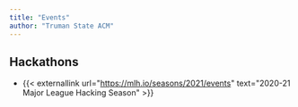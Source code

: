 ```yaml
---
title: "Events"
author: "Truman State ACM"
---
```


## Hackathons

+ {{< externallink url="https://mlh.io/seasons/2021/events" text="2020-21 Major League Hacking Season" >}}